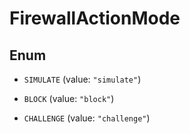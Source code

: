 

# FirewallActionMode

## Enum


* `SIMULATE` (value: `"simulate"`)

* `BLOCK` (value: `"block"`)

* `CHALLENGE` (value: `"challenge"`)



